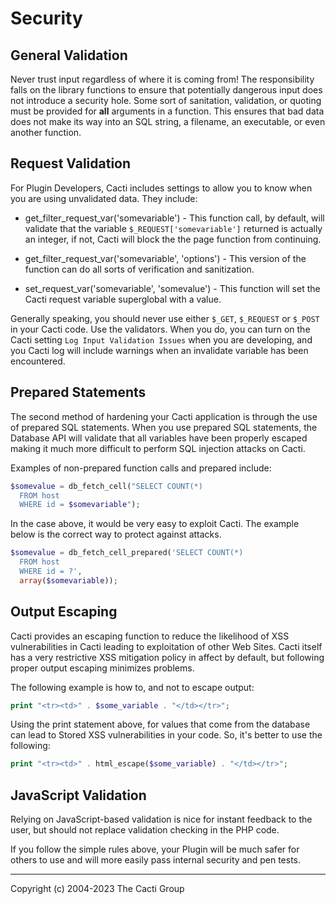 # Security

## General Validation

Never trust input regardless of where it is coming from! The responsibility
falls on the library functions to ensure that potentially dangerous input does
not introduce a security hole. Some sort of sanitation, validation, or quoting
must be provided for **all** arguments in a function. This ensures that bad
data does not make its way into an SQL string, a filename, an executable, or
even another function.

## Request Validation

For Plugin Developers, Cacti includes settings to allow you to know when
you are using unvalidated data.  They include:

* get_filter_request_var('somevariable') - This function call, by default,
  will validate that the variable `$_REQUEST['somevariable']` returned
  is actually an integer, if not, Cacti will block the the page
  function from continuing.

* get_filter_request_var('somevariable', 'options') - This version of the
  function can do all sorts of verification and sanitization.

* set_request_var('somevariable', 'somevalue') - This function will set
  the Cacti request variable superglobal with a value.

Generally speaking, you should never use either `$_GET`, `$_REQUEST` or
`$_POST` in your Cacti code.  Use the validators.  When you do, you can
turn on the Cacti setting `Log Input Validation Issues` when you are
developing, and you Cacti log will include warnings when an invalidate
variable has been encountered.

## Prepared Statements

The second method of hardening your Cacti application is through the use
of prepared SQL statements.  When you use prepared SQL statements, the
Database API will validate that all variables have been properly escaped
making it much more difficult to perform SQL injection attacks on Cacti.

Examples of non-prepared function calls and prepared include:

```php
$somevalue = db_fetch_cell("SELECT COUNT(*)
  FROM host
  WHERE id = $somevariable");
```

In the case above, it would be very easy to exploit Cacti.  The example
below is the correct way to protect against attacks.

```php
$somevalue = db_fetch_cell_prepared('SELECT COUNT(*)
  FROM host
  WHERE id = ?',
  array($somevariable));
```

## Output Escaping

Cacti provides an escaping function to reduce the likelihood of XSS
vulnerabilities in Cacti leading to exploitation of other Web Sites.
Cacti itself has a very restrictive XSS mitigation policy in affect
by default, but following proper output escaping minimizes problems.

The following example is how to, and not to escape output:

```php
print "<tr><td>" . $some_variable . "</td></tr>";
```

Using the print statement above, for values that come from the database
can lead to Stored XSS vulnerabilities in your code.  So, it's better
to use the following:

```php
print "<tr><td>" . html_escape($some_variable) . "</td></tr>";
```

## JavaScript Validation

Relying on JavaScript-based validation is nice for instant feedback to the
user, but should not replace validation checking in the PHP code.

If you follow the simple rules above, your Plugin will be much safer
for others to use and will more easily pass internal security and
pen tests.

---
Copyright (c) 2004-2023 The Cacti Group
